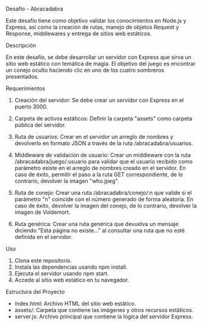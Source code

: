 Desafío - Abracadabra

Este desafío tiene como objetivo validar los conocimientos en Node.js y Express, así como la creación de rutas, manejo de objetos Request y Response, middlewares y entrega de sitios web estáticos.

Descripción

 En este desafío, se debe desarrollar un servidor con Express que sirva un sitio web estático con temática de magia. El objetivo del juego es encontrar un conejo oculto haciendo clic en uno de los cuatro sombreros presentados.

Requerimientos

   1. Creación del servidor: Se debe crear un servidor con Express en el puerto 3000.

   2. Carpeta de activos estáticos: Definir la carpeta "assets" como carpeta pública del servidor.

   3. Ruta de usuarios: Crear en el servidor un arreglo de nombres y devolverlo en formato JSON a través de la ruta /abracadabra/usuarios.

   4. Middleware de validación de usuario: Crear un middleware con la ruta /abracadabra/juego/:usuario para validar que el usuario recibido como parámetro existe en el arreglo de nombres creado en el servidor. En caso de éxito, permitir el paso a la ruta GET correspondiente, de lo contrario, devolver la imagen "who.jpeg".

   5. Ruta de conejo: Crear una ruta /abracadabra/conejo/:n que valide si el parámetro "n" coincide con el número generado de forma aleatoria. En caso de éxito, devolver la imagen del conejo, de lo contrario, devolver la imagen de Voldemort.

   6. Ruta genérica: Crear una ruta genérica que devuelva un mensaje diciendo "Esta página no existe..." al consultar una ruta que no esté definida en el servidor.

Uso

   1.  Clona este repositorio.
   2. Instala las dependencias usando npm install.
   3. Ejecuta el servidor usando npm start.
   4. Accede al sitio web estático en tu navegador.

Estructura del Proyecto

  - index.html: Archivo HTML del sitio web estático.
  - assets/: Carpeta que contiene las imágenes y otros recursos estáticos.
  - server.js: Archivo principal que contiene la lógica del servidor Express.

